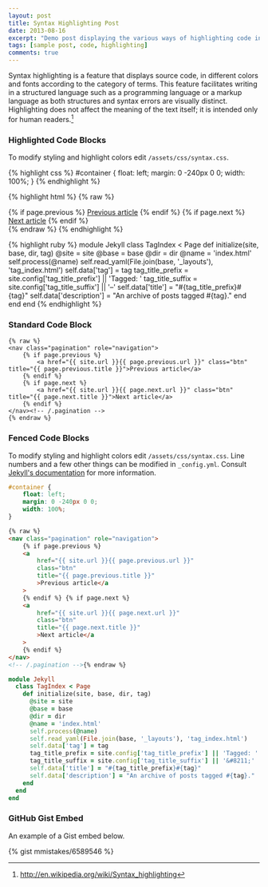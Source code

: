 ```yaml
---
layout: post
title: Syntax Highlighting Post
date: 2013-08-16
excerpt: "Demo post displaying the various ways of highlighting code in Markdown."
tags: [sample post, code, highlighting]
comments: true
---
```


Syntax highlighting is a feature that displays source code, in different colors and fonts according to the category of terms. This feature facilitates writing in a structured language such as a programming language or a markup language as both structures and syntax errors are visually distinct. Highlighting does not affect the meaning of the text itself; it is intended only for human readers.[^1]

[^1]: <http://en.wikipedia.org/wiki/Syntax_highlighting>

### Highlighted Code Blocks

To modify styling and highlight colors edit `/assets/css/syntax.css`.

{% highlight css %}
#container {
float: left;
margin: 0 -240px 0 0;
width: 100%;
}
{% endhighlight %}

{% highlight html %}
{% raw %}

<nav class="pagination" role="navigation">
    {% if page.previous %}
        <a href="{{ site.url }}{{ page.previous.url }}" class="btn" title="{{ page.previous.title }}">Previous article</a>
    {% endif %}
    {% if page.next %}
        <a href="{{ site.url }}{{ page.next.url }}" class="btn" title="{{ page.next.title }}">Next article</a>
    {% endif %}
</nav><!-- /.pagination -->
{% endraw %}
{% endhighlight %}

{% highlight ruby %}
module Jekyll
class TagIndex < Page
def initialize(site, base, dir, tag)
@site = site
@base = base
@dir = dir
@name = 'index.html'
self.process(@name)
self.read_yaml(File.join(base, '\_layouts'), 'tag_index.html')
self.data['tag'] = tag
tag_title_prefix = site.config['tag_title_prefix'] || 'Tagged: '
tag_title_suffix = site.config['tag_title_suffix'] || '&#8211;'
self.data['title'] = "#{tag_title_prefix}#{tag}"
self.data['description'] = "An archive of posts tagged #{tag}."
end
end
end
{% endhighlight %}

### Standard Code Block

    {% raw %}
    <nav class="pagination" role="navigation">
        {% if page.previous %}
            <a href="{{ site.url }}{{ page.previous.url }}" class="btn" title="{{ page.previous.title }}">Previous article</a>
        {% endif %}
        {% if page.next %}
            <a href="{{ site.url }}{{ page.next.url }}" class="btn" title="{{ page.next.title }}">Next article</a>
        {% endif %}
    </nav><!-- /.pagination -->
    {% endraw %}

### Fenced Code Blocks

To modify styling and highlight colors edit `/assets/css/syntax.css`. Line numbers and a few other things can be modified in `_config.yml`. Consult [Jekyll's documentation](http://jekyllrb.com/docs/configuration/) for more information.

```css
#container {
    float: left;
    margin: 0 -240px 0 0;
    width: 100%;
}
```

```html
{% raw %}
<nav class="pagination" role="navigation">
    {% if page.previous %}
    <a
        href="{{ site.url }}{{ page.previous.url }}"
        class="btn"
        title="{{ page.previous.title }}"
        >Previous article</a
    >
    {% endif %} {% if page.next %}
    <a
        href="{{ site.url }}{{ page.next.url }}"
        class="btn"
        title="{{ page.next.title }}"
        >Next article</a
    >
    {% endif %}
</nav>
<!-- /.pagination -->{% endraw %}
```

```ruby
module Jekyll
  class TagIndex < Page
    def initialize(site, base, dir, tag)
      @site = site
      @base = base
      @dir = dir
      @name = 'index.html'
      self.process(@name)
      self.read_yaml(File.join(base, '_layouts'), 'tag_index.html')
      self.data['tag'] = tag
      tag_title_prefix = site.config['tag_title_prefix'] || 'Tagged: '
      tag_title_suffix = site.config['tag_title_suffix'] || '&#8211;'
      self.data['title'] = "#{tag_title_prefix}#{tag}"
      self.data['description'] = "An archive of posts tagged #{tag}."
    end
  end
end
```

### GitHub Gist Embed

An example of a Gist embed below.

{% gist mmistakes/6589546 %}
